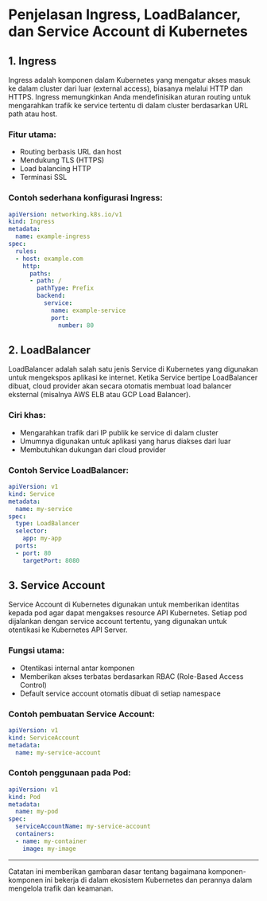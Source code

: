 # Penjelasan Ingress, LoadBalancer, dan Service Account di Kubernetes

## 1. Ingress

Ingress adalah komponen dalam Kubernetes yang mengatur akses masuk ke dalam cluster dari luar (external access), biasanya melalui HTTP dan HTTPS. Ingress memungkinkan Anda mendefinisikan aturan routing untuk mengarahkan trafik ke service tertentu di dalam cluster berdasarkan URL path atau host.

### Fitur utama:

* Routing berbasis URL dan host
* Mendukung TLS (HTTPS)
* Load balancing HTTP
* Terminasi SSL

### Contoh sederhana konfigurasi Ingress:

```yaml
apiVersion: networking.k8s.io/v1
kind: Ingress
metadata:
  name: example-ingress
spec:
  rules:
  - host: example.com
    http:
      paths:
      - path: /
        pathType: Prefix
        backend:
          service:
            name: example-service
            port:
              number: 80
```

## 2. LoadBalancer

LoadBalancer adalah salah satu jenis Service di Kubernetes yang digunakan untuk mengekspos aplikasi ke internet. Ketika Service bertipe LoadBalancer dibuat, cloud provider akan secara otomatis membuat load balancer eksternal (misalnya AWS ELB atau GCP Load Balancer).

### Ciri khas:

* Mengarahkan trafik dari IP publik ke service di dalam cluster
* Umumnya digunakan untuk aplikasi yang harus diakses dari luar
* Membutuhkan dukungan dari cloud provider

### Contoh Service LoadBalancer:

```yaml
apiVersion: v1
kind: Service
metadata:
  name: my-service
spec:
  type: LoadBalancer
  selector:
    app: my-app
  ports:
  - port: 80
    targetPort: 8080
```

## 3. Service Account

Service Account di Kubernetes digunakan untuk memberikan identitas kepada pod agar dapat mengakses resource API Kubernetes. Setiap pod dijalankan dengan service account tertentu, yang digunakan untuk otentikasi ke Kubernetes API Server.

### Fungsi utama:

* Otentikasi internal antar komponen
* Memberikan akses terbatas berdasarkan RBAC (Role-Based Access Control)
* Default service account otomatis dibuat di setiap namespace

### Contoh pembuatan Service Account:

```yaml
apiVersion: v1
kind: ServiceAccount
metadata:
  name: my-service-account
```

### Contoh penggunaan pada Pod:

```yaml
apiVersion: v1
kind: Pod
metadata:
  name: my-pod
spec:
  serviceAccountName: my-service-account
  containers:
  - name: my-container
    image: my-image
```

---

Catatan ini memberikan gambaran dasar tentang bagaimana komponen-komponen ini bekerja di dalam ekosistem Kubernetes dan perannya dalam mengelola trafik dan keamanan.
